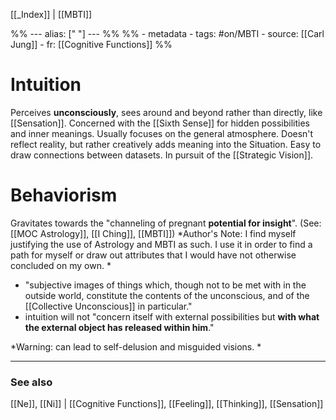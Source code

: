 
[[_Index]] | [[MBTI]]

%% ---
alias: [" "]
--- %%
%% - metadata
	- tags: #on/MBTI 
	- source: [[Carl Jung]]
	- fr: [[Cognitive Functions]]
%%

# Intuition

Perceives **unconsciously**, sees around and beyond rather than directly, like [[Sensation]]. Concerned with the [[Sixth Sense]] for hidden possibilities and inner meanings. Usually focuses on the general atmosphere. Doesn't reflect reality, but rather creatively adds meaning into the Situation. Easy to draw connections between datasets. In pursuit of the [[Strategic Vision]]. 

# Behaviorism
Gravitates towards the "channeling of pregnant **potential for insight**". (See: [[MOC Astrology]], [[I Ching]], [[MBTI]])
*Author's Note: I find myself justifying the use of Astrology and MBTI as such. I use it in order to find a path for myself or draw out attributes that I would have not otherwise concluded on my own. *

- "subjective images of things which, though not to be met with in the outside world, constitute the contents of the unconscious, and of the [[Collective Unconscious]] in particular." 
- intuition will not "concern itself with external possibilities but **with what the external object has released within him**."

*Warning: can lead to self-delusion and misguided visions. *


-------------
### See also
[[Ne]], [[Ni]] | [[Cognitive Functions]], [[Feeling]], [[Thinking]], [[Sensation]]
